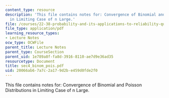 ```yaml
---
content_type: resource
description: 'This file contains notes for: Convergence of Binomial and Poisson Distributions
  in Limiting Case of n Large.'
file: /courses/22-38-probability-and-its-applications-to-reliability-quality-control-and-risk-assessment-fall-2005/20066ab67a7c2a179d2be459d0fde2f0_sec4_binom_pois.pdf
file_type: application/pdf
learning_resource_types:
- Lecture Notes
ocw_type: OCWFile
parent_title: Lecture Notes
parent_type: CourseSection
parent_uid: 1e789a8f-fa8d-3916-8110-ae7d9e36ad35
resourcetype: Document
title: sec4_binom_pois.pdf
uid: 20066ab6-7a7c-2a17-9d2b-e459d0fde2f0
---
```

This file contains notes for: Convergence of Binomial and Poisson Distributions in Limiting Case of n Large.


